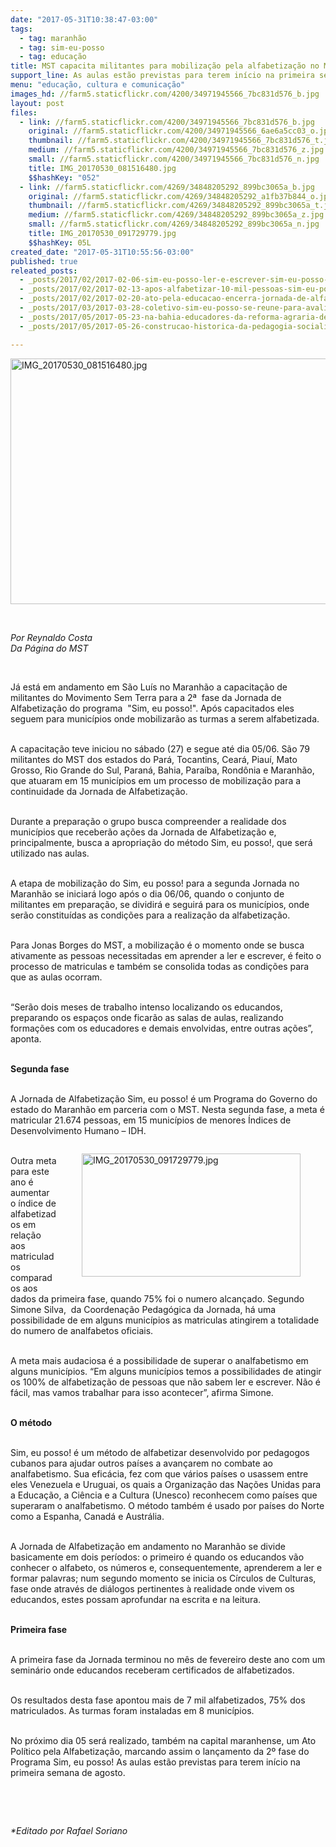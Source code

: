 ```yaml
---
date: "2017-05-31T10:38:47-03:00"
tags:
  - tag: maranhão
  - tag: sim-eu-posso
  - tag: educação
title: MST capacita militantes para mobilização pela alfabetização no Maranhão
support_line: As aulas estão previstas para terem início na primeira semana de agosto.
menu: "educação, cultura e comunicação"
images_hd: //farm5.staticflickr.com/4200/34971945566_7bc831d576_b.jpg
layout: post
files:
  - link: //farm5.staticflickr.com/4200/34971945566_7bc831d576_b.jpg
    original: //farm5.staticflickr.com/4200/34971945566_6ae6a5cc03_o.jpg
    thumbnail: //farm5.staticflickr.com/4200/34971945566_7bc831d576_t.jpg
    medium: //farm5.staticflickr.com/4200/34971945566_7bc831d576_z.jpg
    small: //farm5.staticflickr.com/4200/34971945566_7bc831d576_n.jpg
    title: IMG_20170530_081516480.jpg
    $$hashKey: "052"
  - link: //farm5.staticflickr.com/4269/34848205292_899bc3065a_b.jpg
    original: //farm5.staticflickr.com/4269/34848205292_a1fb37b844_o.jpg
    thumbnail: //farm5.staticflickr.com/4269/34848205292_899bc3065a_t.jpg
    medium: //farm5.staticflickr.com/4269/34848205292_899bc3065a_z.jpg
    small: //farm5.staticflickr.com/4269/34848205292_899bc3065a_n.jpg
    title: IMG_20170530_091729779.jpg
    $$hashKey: 05L
created_date: "2017-05-31T10:55:56-03:00"
published: true
releated_posts:
  - _posts/2017/02/2017-02-06-sim-eu-posso-ler-e-escrever-sim-eu-posso-mais.md
  - _posts/2017/02/2017-02-13-apos-alfabetizar-10-mil-pessoas-sim-eu-posso-sera-ampliado-para-outros-municipios.md
  - _posts/2017/02/2017-02-20-ato-pela-educacao-encerra-jornada-de-alfabetizacao-no-maranhao.md
  - _posts/2017/03/2017-03-28-coletivo-sim-eu-posso-se-reune-para-avaliar-o-processo-de-alfabetizacao.md
  - _posts/2017/05/2017-05-23-na-bahia-educadores-da-reforma-agraria-debatem-agroecologia-e-politicas-educacionais.md
  - _posts/2017/05/2017-05-26-construcao-historica-da-pedagogia-socialista-e-tema-de-seminario-na-escola-florestan-fernandes.md

---
```

<p><img alt="IMG_20170530_081516480.jpg" height="393" src="//farm5.staticflickr.com/4200/34971945566_7bc831d576_b.jpg" width="700" /></p>

<p>&nbsp;</p>

<p><em>Por Reynaldo Costa<br />
Da P&aacute;gina do MST</em></p>

<p>&nbsp;</p>

<p>J&aacute; est&aacute; em andamento em S&atilde;o Lu&iacute;s no Maranh&atilde;o a capacita&ccedil;&atilde;o de militantes do Movimento Sem Terra para a 2&ordf;&nbsp; fase da Jornada de Alfabetiza&ccedil;&atilde;o do programa&nbsp; &quot;Sim, eu posso!&quot;. Ap&oacute;s capacitados eles seguem para munic&iacute;pios onde mobilizar&atilde;o as turmas a serem alfabetizada.</p>

<p><br />
A capacita&ccedil;&atilde;o teve iniciou no s&aacute;bado (27) e segue at&eacute; dia 05/06. S&atilde;o 79 militantes do MST dos estados do Par&aacute;, Tocantins, Cear&aacute;, Piau&iacute;, Mato Grosso, Rio Grande do Sul, Paran&aacute;, Bahia, Para&iacute;ba, Rond&ocirc;nia e Maranh&atilde;o, que atuaram em 15 munic&iacute;pios em um processo de mobiliza&ccedil;&atilde;o para a continuidade da Jornada de Alfabetiza&ccedil;&atilde;o.</p>

<p><br />
Durante a prepara&ccedil;&atilde;o o grupo busca compreender a realidade dos munic&iacute;pios que receber&atilde;o a&ccedil;&otilde;es da Jornada de Alfabetiza&ccedil;&atilde;o e, principalmente, busca a apropria&ccedil;&atilde;o do m&eacute;todo Sim, eu posso!, que ser&aacute; utilizado nas aulas.</p>

<p><br />
A etapa de mobiliza&ccedil;&atilde;o do Sim, eu posso! para a segunda Jornada no Maranh&atilde;o se iniciar&aacute; logo ap&oacute;s o dia 06/06, quando o conjunto de militantes em prepara&ccedil;&atilde;o, se dividir&aacute; e seguir&aacute; para os munic&iacute;pios, onde ser&atilde;o constitu&iacute;das as condi&ccedil;&otilde;es para a realiza&ccedil;&atilde;o da alfabetiza&ccedil;&atilde;o.&nbsp;&nbsp;&nbsp;&nbsp;</p>

<p><br />
Para Jonas Borges do MST, a mobiliza&ccedil;&atilde;o &eacute; o momento onde se busca ativamente as pessoas necessitadas em aprender a ler e escrever, &eacute; feito o processo de matriculas e tamb&eacute;m se consolida todas as condi&ccedil;&otilde;es para que as aulas ocorram.</p>

<p><br />
&ldquo;Ser&atilde;o dois meses de trabalho intenso localizando os educandos, preparando os espa&ccedil;os onde ficar&atilde;o as salas de aulas, realizando forma&ccedil;&otilde;es com os educadores e demais envolvidas, entre outras a&ccedil;&otilde;es&rdquo;, aponta.</p>

<p><br />
<strong>Segunda fase</strong></p>

<p><br />
A Jornada de Alfabetiza&ccedil;&atilde;o Sim, eu posso! &eacute; um Programa do Governo do estado do Maranh&atilde;o em parceria com o MST. Nesta segunda fase, a meta &eacute; matricular 21.674 pessoas, em 15 munic&iacute;pios de menores &Iacute;ndices de Desenvolvimento Humano &ndash; IDH.</p>

<figure class="image" style="float:right"><img alt="IMG_20170530_091729779.jpg" height="197" src="//farm5.staticflickr.com/4269/34848205292_899bc3065a_b.jpg" width="350" />
<figcaption></figcaption>
</figure>

<p><br />
Outra meta para este ano &eacute; aumentar o &iacute;ndice de alfabetizados em rela&ccedil;&atilde;o aos matriculados comparados aos dados da primeira fase, quando 75% foi o numero alcan&ccedil;ado. Segundo Simone Silva,&nbsp; da Coordena&ccedil;&atilde;o Pedag&oacute;gica da Jornada, h&aacute; uma possibilidade de em alguns munic&iacute;pios as matriculas atingirem a totalidade do numero de analfabetos oficiais.</p>

<p><br />
A meta mais audaciosa &eacute; a possibilidade de superar o analfabetismo em alguns munic&iacute;pios. &ldquo;Em alguns munic&iacute;pios temos a possibilidades de atingir os 100% de alfabetiza&ccedil;&atilde;o de pessoas que n&atilde;o sabem ler e escrever. N&atilde;o &eacute; f&aacute;cil, mas vamos trabalhar para isso acontecer&rdquo;, afirma Simone.</p>

<p><br />
<strong>O m&eacute;todo</strong></p>

<p><br />
Sim, eu posso! &eacute; um m&eacute;todo de alfabetizar desenvolvido por pedagogos cubanos para ajudar outros pa&iacute;ses a avan&ccedil;arem no combate ao analfabetismo. Sua efic&aacute;cia, fez com que v&aacute;rios pa&iacute;ses o usassem entre eles Venezuela e Uruguai, os quais a Organiza&ccedil;&atilde;o das Na&ccedil;&otilde;es Unidas para a Educa&ccedil;&atilde;o, a Ci&ecirc;ncia e a Cultura (Unesco) reconhecem como pa&iacute;ses que superaram o analfabetismo. O m&eacute;todo tamb&eacute;m &eacute; usado por pa&iacute;ses do Norte como a Espanha, Canad&aacute; e Austr&aacute;lia.</p>

<p><br />
A Jornada de Alfabetiza&ccedil;&atilde;o em andamento no Maranh&atilde;o se divide basicamente em dois per&iacute;odos: o primeiro &eacute; quando os educandos v&atilde;o conhecer o alfabeto, os n&uacute;meros e, consequentemente, aprenderem a ler e formar palavras; num segundo momento se inicia os C&iacute;rculos de Culturas, fase onde atrav&eacute;s de di&aacute;logos pertinentes &agrave; realidade onde vivem os educandos, estes possam aprofundar na escrita e na leitura.</p>

<p><br />
<strong>Primeira fase</strong></p>

<p><br />
A primeira fase da Jornada terminou no m&ecirc;s de fevereiro deste ano com um semin&aacute;rio onde educandos receberam certificados de alfabetizados.</p>

<p><br />
Os resultados desta fase apontou mais de 7 mil alfabetizados, 75% dos matriculados. As turmas foram instaladas em 8 munic&iacute;pios.</p>

<p><br />
No pr&oacute;ximo dia 05 ser&aacute; realizado, tamb&eacute;m na capital maranhense, um Ato Pol&iacute;tico pela Alfabetiza&ccedil;&atilde;o, marcando assim o lan&ccedil;amento da 2&ordm; fase do Programa Sim, eu posso! As aulas est&atilde;o previstas para terem in&iacute;cio na primeira semana de agosto.</p>

<p>&nbsp;</p>

<p>&nbsp;</p>

<p><em>*Editado por Rafael Soriano</em></p>
